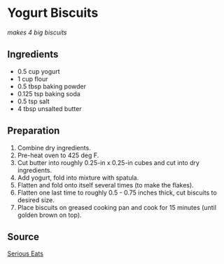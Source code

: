 # Yogurt Biscuits

_makes 4 big biscuits_

## Ingredients

- 0.5 cup yogurt
- 1 cup flour
- 0.5 tbsp baking powder
- 0.125 tsp baking soda
- 0.5 tsp salt
- 4 tbsp unsalted butter

## Preparation

1. Combine dry ingredients.
1. Pre-heat oven to 425 deg F.
1. Cut butter into roughly 0.25-in x 0.25-in cubes and cut into dry ingredients.
1. Add yogurt, fold into mixture with spatula.
1. Flatten and fold onto itself several times (to make the flakes).
1. Flatten one last time to roughly 0.5 - 0.75 inches thick, cut biscuits to desired size.
1. Place biscuits on greased cooking pan and cook for 15 minutes (until golden brown on top).

## Source

[Serious Eats](https://www.seriouseats.com/the-food-lab-buttermilk-biscuits-recipe)
